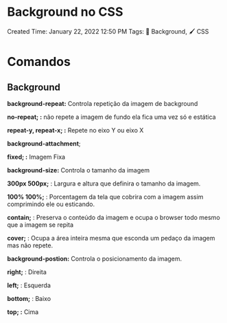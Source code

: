 # Background no CSS

Created Time: January 22, 2022 12:50 PM
Tags: 🌌 Background, 🖌 CSS

# Comandos

## Background

**background-repeat:** Controla repetição da imagem de background

**no-repeat; :** não repete a imagem de fundo ela fica uma vez só e estática

**repeat-y, repeat-x; :** Repete no eixo Y ou eixo X

**background-attachment**;

**fixed; :** Imagem Fixa

**background-size:** Controla o tamanho da imagem

**300px 500px;** : Largura e altura que definira o tamanho da imagem.

**100% 100%;** : Porcentagem da tela que cobrira com a imagem assim comprimindo ele ou esticando.

**contain;** : Preserva o conteúdo da imagem e ocupa o browser todo mesmo que a imagem se repita

**cover;** : Ocupa a área inteira mesma que esconda um pedaço da imagem mas não repete.

**background-postion:** Controla o posicionamento da imagem.

**right;** : Direita

**left;** : Esquerda

**bottom;** : Baixo

**top; :** Cima